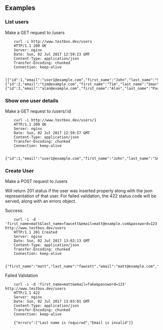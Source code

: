 Examples
--------

### List users

Make a GET request to /users

        curl -i http://www.testbox.dev/users
        HTTP/1.1 200 OK
        Server: nginx
        Date: Sun, 02 Jul 2017 12:59:23 GMT
        Content-Type: application/json
        Transfer-Encoding: chunked
        Connection: keep-alive

        [{"id":1,"email":"user1@example.com","first_name":"John","last_name":"Smith"},{"id":2,"email":"tim@example.com","first_name":"Tim","last_name":"Smart"},{"id":3,"email":"alan@example.com","first_name":"Alan","last_name":"Parker"}]

### Show one user details

Make a GET request to /users/:id

        curl -i http://www.testbox.dev/users/1
        HTTP/1.1 200 OK
        Server: nginx
        Date: Sun, 02 Jul 2017 12:59:57 GMT
        Content-Type: application/json
        Transfer-Encoding: chunked
        Connection: keep-alive

        {"id":1,"email":"user1@example.com","first_name":"John","last_name":"Smith"}

### Create User

Make a POST request to /users

Will return 201 status if the user was inserted properly along with the json
representation of that user. For failed validation, the 422 status code will be
served, along with an errors object.

Success:

        curl -i -d 'first_name=matt&last_name=fawcett&email=matt@example.com&password=123' http://www.testbox.dev/users
        HTTP/1.1 201 Created
        Server: nginx
        Date: Sun, 02 Jul 2017 13:02:13 GMT
        Content-Type: application/json
        Transfer-Encoding: chunked
        Connection: keep-alive

        {"first_name":"matt","last_name":"fawcett","email":"matt@example.com","id":"4"}

Failed Validation

        curl -i -d 'first_name=matt&email=fake&password=123' http://www.testbox.dev/users 
        HTTP/1.1 422
        Server: nginx
        Date: Sun, 02 Jul 2017 13:03:01 GMT
        Content-Type: application/json
        Transfer-Encoding: chunked
        Connection: keep-alive

        {"errors":["Last name is required","Email is invalid"]}
